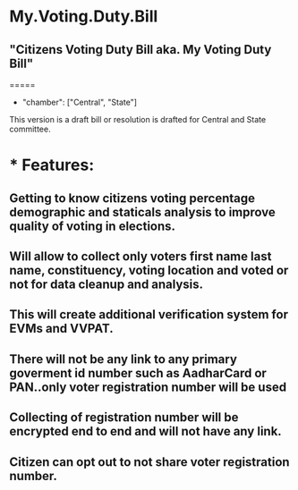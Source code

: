 # My.Voting.Duty.Bill

## "Citizens Voting Duty Bill aka. My Voting Duty Bill"
=====
* "chamber": ["Central", "State"]

This version is a draft bill or resolution is drafted for Central and State committee. 

# * Features:
  ## Getting to know citizens voting percentage demographic and staticals analysis to improve quality of voting in elections.
  
  ## Will allow to collect only voters first name last name, constituency, voting location and voted or not for data cleanup and analysis.
  
  ## This will create additional verification system for EVMs and VVPAT.
  
  ## There will not be any link to any primary goverment id number such as AadharCard or PAN..only voter registration number will be used
  
  ## Collecting of registration number will be encrypted end to end and will not have any link.
  
  ## Citizen can opt out to not share voter registration number.
    

